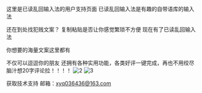 这里是已读乱回输入法的用户支持页面
已读乱回输入法是有趣的自带语库的输入法

还在到处找犯贱文案？  复制粘贴是否让你感觉繁琐不方便
现在有了已读乱回输入法

你想要的海量文案这里都有

不仅可以逗逗你的朋友
还拥有各种实用功能，各类好评一键完成，再也不用绞尽脑汁想20字评论拉！！！！
![2](https://github.com/user-attachments/assets/5877d4fd-8d00-4233-90cc-0cf4e4c03c40)
![3](https://github.com/user-attachments/assets/3203e7c0-74fa-4717-a9cc-8c5d0c1e0477)

获取技术支持
邮箱：xyq036436@163.com
